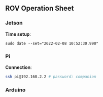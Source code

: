 ## ROV Operation Sheet

### Jetson

**Time setup**:
```shell
sudo date --set="2022-02-08 10:52:30.990"
```


### Pi

**Connection**:
```sh
ssh pi@192.168.2.2 # password: companion
```

### Arduino



